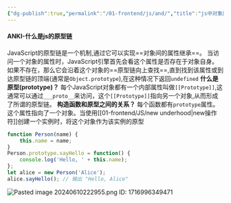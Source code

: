 ```yaml
---
{"dg-publish":true,"permalink":"/01-frontend/js/and/","title":"js中对象原型，原型链之间的关系详解","tags":["js","basic","prototype"],"created":"2024-09-19T15:52:26.690+08:00","updated":"2024-09-19T15:51:29.000+08:00"}
---
```



#### ANKI-什么是js的原型链
JavaScript的原型链是一个机制,通过它可以实现==对象间的属性继承==。
当访问一个对象的属性时，JavaScript引擎首先会看这个属性是否存在于对象自身。
如果不存在，那么它会沿着这个对象的==原型链向上查找==,直到找到该属性或到达原型链的顶端(通常是`Object.prototype`),在这种情况下返回`undefined`
**什么是原型(prototype)？**
每个JavaScript对象都有一个内部属性叫做`[[Prototype]]`,这通常可以通过`___proto__`来访问，这个`[[Prototype]]`指向另一个对象,从而形成了所谓的原型链。
**构造函数和原型之间的关系？**
每个函数都有`prototype`属性。这个属性指向了一个对象。当使用[[01-frontend/JS/new underhood\|new操作符]]创建一个实例时，将这个对象作为该实例的原型
```js
function Person(name) {
    this.name = name;
}
Person.prototype.sayHello = function() {
    console.log('Hello, ' + this.name);
};
let alice = new Person('Alice');
alice.sayHello(); // 输出 "Hello, Alice"
```
![Pasted image 20240610222955.png](/img/user/Pasted%20image%2020240610222955.png)
ID: 1716996349471








